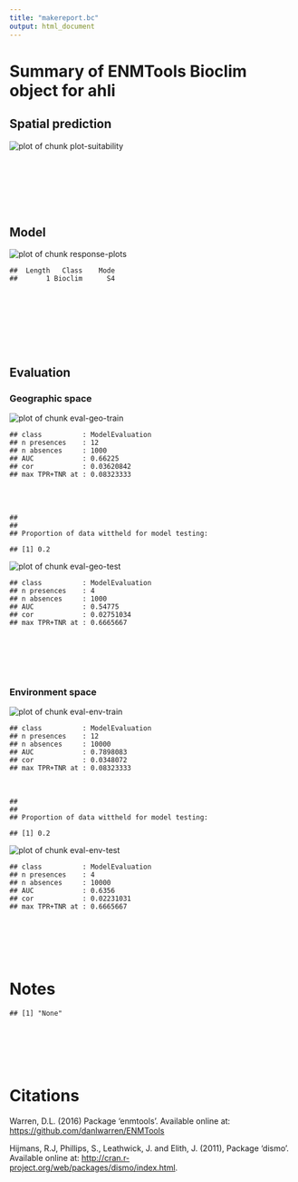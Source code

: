 ```yaml
---
title: "makereport.bc"
output: html_document
---
```


# Summary of ENMTools Bioclim object for ahli

## Spatial prediction
![plot of chunk plot-suitability](figure/plot-suitability-1.png)
<br>
<br>
<br>
<br>
<br>
<br>
<br>

## Model
![plot of chunk response-plots](figure/response-plots-1.png)

```
##  Length   Class    Mode 
##       1 Bioclim      S4
```
<br>
<br>
<br>
<br>
<br>
<br>

## Evaluation
### Geographic space
<img src="figure/eval-geo-train-1.png" title="plot of chunk eval-geo-train" alt="plot of chunk eval-geo-train" style="display: block; margin: auto;" />

```
## class          : ModelEvaluation 
## n presences    : 12 
## n absences     : 1000 
## AUC            : 0.66225 
## cor            : 0.03620842 
## max TPR+TNR at : 0.08323333
```
<br>
<br>

```
## 
## 
## Proportion of data wittheld for model testing:
```

```
## [1] 0.2
```

<img src="figure/eval-geo-test-1.png" title="plot of chunk eval-geo-test" alt="plot of chunk eval-geo-test" style="display: block; margin: auto;" />

```
## class          : ModelEvaluation 
## n presences    : 4 
## n absences     : 1000 
## AUC            : 0.54775 
## cor            : 0.02751034 
## max TPR+TNR at : 0.6665667
```
<br>
<br>
<br>
<br>

### Environment space
<img src="figure/eval-env-train-1.png" title="plot of chunk eval-env-train" alt="plot of chunk eval-env-train" style="display: block; margin: auto;" />

```
## class          : ModelEvaluation 
## n presences    : 12 
## n absences     : 10000 
## AUC            : 0.7898083 
## cor            : 0.0348072 
## max TPR+TNR at : 0.08323333
```
<br>

```
## 
## 
## Proportion of data wittheld for model testing:
```

```
## [1] 0.2
```

<img src="figure/eval-env-test-1.png" title="plot of chunk eval-env-test" alt="plot of chunk eval-env-test" style="display: block; margin: auto;" />

```
## class          : ModelEvaluation 
## n presences    : 4 
## n absences     : 10000 
## AUC            : 0.6356 
## cor            : 0.02231031 
## max TPR+TNR at : 0.6665667
```
<br>
<br>
<br>
<br>


# Notes

```
## [1] "None"
```
<br>
<br>
<br>
<br>

# Citations
Warren, D.L. (2016) Package ‘enmtools’. Available online at: https://github.com/danlwarren/ENMTools

Hijmans, R.J, Phillips, S., Leathwick, J. and Elith, J. (2011), Package ‘dismo’. Available online at: http://cran.r-project.org/web/packages/dismo/index.html.
